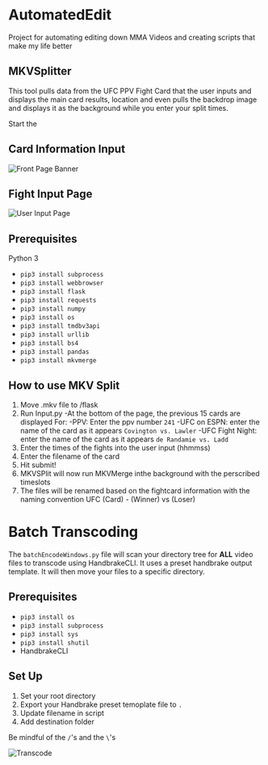 # AutomatedEdit
Project for automating editing down MMA Videos and creating scripts that make my life better


## MKVSplitter
This tool pulls data from the UFC PPV Fight Card that the user inputs and displays the main card results, location and even pulls the backdrop image and displays it as the background while you enter your split times.

Start the 
## Card Information Input

![Front Page Banner](https://res.cloudinary.com/handwrittenjello/image/upload/v1565807832/Input_Page.png "Front Page Banner")

## Fight Input Page
![User Input Page](https://res.cloudinary.com/handwrittenjello/image/upload/v1565476624/Data_Entry_Page.png "User Input Page")

## Prerequisites

Python 3
- `pip3 install subprocess`
- `pip3 install webbrowser`
- `pip3 install flask`
- `pip3 install requests`
- `pip3 install numpy`
- `pip3 install os`
- `pip3 install tmdbv3api`
- `pip3 install urllib`
- `pip3 install bs4`
- `pip3 install pandas`
- `pip3 install mkvmerge`


## How to use MKV Split
1. Move .mkv file to /flask
2. Run Input.py
	-At the bottom of the page, the previous 15 cards are displayed
	For:
	-PPV: Enter the ppv number `241`
	-UFC on ESPN: enter the name of the card as it appears `Covington vs. Lawler`
	-UFC Fight Night: enter the name of the card as it appears `de Randamie vs. Ladd`
3. Enter the times of the fights into the user input (hhmmss)
4. Enter the filename of the card
5. Hit submit!
6. MKVSPlit will now run MKVMerge inthe background with the perscribed timeslots
7. The files will be renamed based on the fightcard information with the naming convention UFC (Card) - (Winner) vs (Loser)




# Batch Transcoding
The `batchEncodeWindows.py` file will scan your directory tree for **ALL** video files to transcode using HandbrakeCLI.  It uses a preset handbrake output template.  It will then move your files to a specific directory.

## Prerequisites
- `pip3 install os`
- `pip3 install subprocess`
- `pip3 install sys`
- `pip3 install shutil`
- HandbrakeCLI

## Set Up

1.  Set your root directory 
2.  Export your Handbrake preset temoplate file to `.`
3.  Update filename in script
4.  Add destination folder

Be mindful of the `/`'s and the `\`'s

![Transcode](https://res.cloudinary.com/handwrittenjello/image/upload/v1565526935/Handbrake_Instructions.jpg "Transcode")

